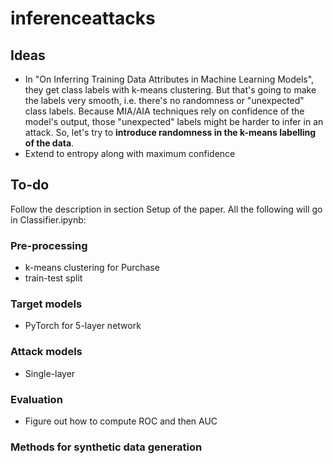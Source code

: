 # inferenceattacks

## Ideas
- In "On Inferring Training Data Attributes in Machine Learning Models", they get class labels with k-means clustering. But that's going to make the labels very smooth, i.e. there's no randomness or "unexpected" class labels. Because MIA/AIA techniques rely on confidence of the model's output, those "unexpected" labels might be harder to infer in an attack. So, let's try to **introduce randomness in the k-means labelling of the data**.
- Extend to entropy along with maximum confidence

## To-do
Follow the description in section Setup of the paper.
All the following will go in Classifier.ipynb:
### Pre-processing
- k-means clustering for Purchase
- train-test split
### Target models
- PyTorch for 5-layer network
### Attack models
- Single-layer
### Evaluation
- Figure out how to compute ROC and then AUC
### Methods for synthetic data generation
